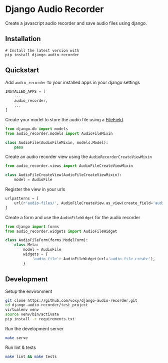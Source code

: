 # Django Audio Recorder

Create a javascript audio recorder and save audio files using django.

## Installation

```
# Install the latest version with
pip install django-audio-recorder
```

## Quickstart

Add `audio_recorder` to your installed apps in your django settings
```python
INSTALLED_APPS = [
    ...
    audio_recorder,
    ...
]
```

Create your model to store the audio file using a [FileField](https://docs.djangoproject.com/en/1.10/ref/models/fields/#filefield). 
```python
from django.db import models
from audio_recorder.models import AudioFileMixin

class AudioFile(AudioFileMixin, models.Model):
    pass
```

Create an audio recorder view using the `AudioRecorderCreateViewMixin`
```python
from audio_recorder.views import AudioFileCreateViewMixin

class AudioFileCreateView(AudioFileCreateViewMixin):
    model = AudioFile
```

Register the view in your urls
```python
urlpatterns = [
    url(r'audio-files/', AudioFileCreateView.as_view(create_field='audio_file'), name='audio-file-create')
]
```

Create a form and use the `AudioFileWidget` for the audio recorder
```python
from django import forms
from audio_recorder.widgets import AudioFileWidget

class AudioFileForm(forms.ModelForm):
    class Meta:
        model = AudioFile
        widgets = {
            'audio_file': AudioFileWidget(url='audio-file-create'),
        }
```

## Development

Setup the environment
```bash
git clone https://github.com/voxy/django-audio-recorder.git
cd django-audio-recorder/test_project
virtualenv venv
source venv/bin/activate
pip install -r requirements.txt
```

Run the development server
```bash
make serve
```

Run lint & tests
```bash
make lint && make tests
```
